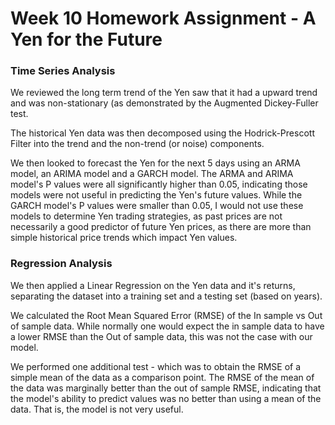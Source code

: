 # Week 10 Homework Assignment - A Yen for the Future

### Time Series Analysis
We reviewed the long term trend of the Yen saw that it had a upward trend and was non-stationary (as demonstrated by the Augmented Dickey-Fuller test.

The historical Yen data was then decomposed using the Hodrick-Prescott Filter into the trend and the non-trend (or noise) components.

We then looked to forecast the Yen for the next 5 days using an ARMA model, an ARIMA model and a GARCH model.  The ARMA and ARIMA model's P values were all significantly higher than 0.05, indicating those models were not useful in predicting the Yen's future values.  While the GARCH model's P values were smaller than 0.05, I would not use these models to determine Yen trading strategies, as past prices are  not necessarily a good predictor of future Yen prices, as there are more than simple historical price trends which impact Yen values. 

### Regression Analysis
We then applied a Linear Regression on the Yen data and it's returns, separating the dataset into a training set and a testing set (based on years).

We calculated the Root Mean Squared Error (RMSE) of the In sample vs Out of sample data.  While normally one would expect the in sample data to have a lower RMSE than the Out of sample data, this was not the case with our model. 

We performed one additional test - which was to obtain the RMSE of a simple mean of the data as a comparison point.  The RMSE of the mean of the data was marginally better than the out of sample RMSE, indicating that the model's ability to predict values was no better than using a mean of the data.  That is, the model is not very useful.